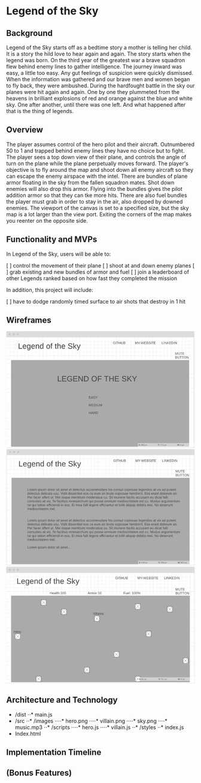 # Legend of the Sky


## Background

Legend of the Sky starts off as a bedtime story a mother is telling her child. It is a story the hild love to hear again and again. The story starts when the legend was born. On the third year of the greatest war a brave squadron flew behind enemy lines to gather intelligence. The journey inward was easy, a little too easy. Any gut feelings of suspicion were quickly dismissed. When the information was gathered and our brave men and women began to fly back, they were ambushed. During the hardfought battle in the sky our planes were hit again and again. One by one they plummeted from the heavens in brilliant explosions of red and orange against the blue and white sky. One after another, until there was one left. And what happened after that is the thing of legends.

## Overview

The player assumes control of the hero pilot and their aircraft. Outnumbered 50 to 1 and trapped behind enemy lines they have no choice but to fight. The player sees a top down view of their plane, and controls the angle of turn on the plane while the plane perpetually moves forward. The player's objective is to fly around the map and shoot down all enemy aircraft so they can escape the enemy airspace with the intel. There are bundles of plane armor floating in the sky from the fallen squadron mates. Shot down enemies will also drop this armor. Flying into the bundles gives the pilot addition armor so that they can tke more hits. There are also fuel bundles the player must grab in order to stay in the air, also dropped by downed enemies. The viewport of the canvas is set to a specified size, but the sky map is a lot larger than the view port. Exiting the corners of the map makes you reenter on the opposite side. 

## Functionality and MVPs


In Legend of the Sky, users will be able to:

[ ] control the movement of their plane
[ ] shoot at and down enemy planes
[ ] grab existing and new bundles of armor and fuel
[ ] join a leaderboard of other Legends ranked based on how fast they completed the mission


In addition, this project will include:

[ ] have to dodge randomly timed surface to air shots that destroy in 1 hit


## Wireframes

![screen1](https://github.com/zarifrahat/LegendOfTheSky/blob/master/src/images/screen1.png?raw=true "Screen 1")
![screen2](https://github.com/zarifrahat/LegendOfTheSky/blob/master/src/images/screen2.png?raw=true "Screen 2")
![screen3](https://github.com/zarifrahat/LegendOfTheSky/blob/master/src/images/screen3.png?raw=true "Screen 3")

## Architecture and Technology

* /dist
⋅⋅* main.js
* /src
⋅⋅* /images
⋅⋅⋅⋅* hero.png
⋅⋅⋅⋅* villain.png
⋅⋅⋅⋅* sky.png
⋅⋅⋅⋅* music.mp3
⋅⋅* /scripts
⋅⋅⋅⋅* hero.js
⋅⋅⋅⋅* villain.js
⋅⋅* /styles
⋅⋅* index.js
* Index.html


## Implementation Timeline

## (Bonus Features)

